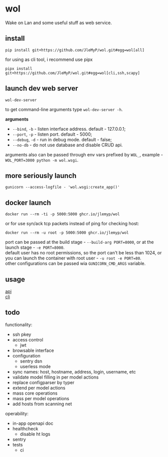 # wol
Wake on Lan and some useful stuff as web service.

## install

```shell
pip install git+https://github.com/JleMyP/wol.git#egg=wol[all]
```

for using as cli tool, i recommend use pipx

```shell
pipx install git+https://github.com/JleMyP/wol.git#egg=wol[cli,ssh,scapy]
```

## launch dev web server

```shell
wol-dev-server
```

to get command-line arguments type `wol-dev-server -h`.

**arguments**  
* `--bind`, `-b` - listen interface address. default - 127.0.0.1;  
* `--port`, `-p` - listen port. default - 5000;  
* `--debug`, `-d` - run in debug mode. default - false;  
* `--no-db` - do not use database and disable CRUD api.


arguments also can be passed through env vars prefixed by `WOL_`,
example - `WOL_PORT=3000 python -m wol.wsgi`.  


## more seriously launch

```shell
gunicorn --access-logfile - 'wol.wsgi:create_app()'
```

## docker launch

```shell
docker run --rm -ti -p 5000:5000 ghcr.io/jlemyp/wol
```

or for use syn/ack tcp packets instead of ping for checking host:

```shell
docker run --rm -u root -p 5000:5000 ghcr.io/jlemyp/wol
```

port can be passed at the build stage - `--build-arg PORT=8000`,
or at the launch stage - `-e PORT=8000`.  
default user has no root permissions, so the port can't be less than 1024,
or you can launch the container with root user - `-u root -e PORT=80`.  
other configurations can be passed wia `GUNICORN_CMD_ARGS` variable.


## usage

[api](docs/api.html)  
[cli](cli/)


## todo

functionality:

* ssh pkey
* access control
  * jwt
* browsable interface
* configuration
  * sentry dsn
  * userless mode
* sync names: host, hostname, address, login, username, etc
* validate model filling in per model actions
* replace configparser by typer
* extend per model actions
* mass core operations
* mass per model operations
* add hosts from scanning net

operability:

* in-app openapi doc
* healthcheck
  * disable ht logs
* sentry
* tests
  * ci
